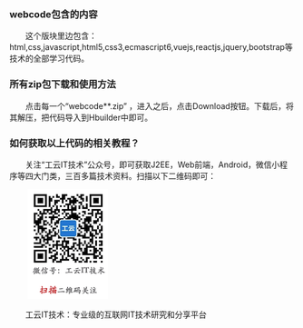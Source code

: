 ### webcode包含的内容  

&emsp;&emsp;这个版块里边包含：html,css,javascript,html5,css3,ecmascript6,vuejs,reactjs,jquery,bootstrap等技术的全部学习代码。 

### 所有zip包下载和使用方法

&emsp;&emsp;点击每一个“webcode**.zip” ，进入之后，点击Download按钮。下载后，将其解压，把代码导入到Hbuilder中即可。

### 如何获取以上代码的相关教程？

&emsp;&emsp;关注“工云IT技术”公众号，即可获取J2EE，Web前端，Android，微信小程序等四大门类，三百多篇技术资料。扫描以下二维码即可：

&emsp;&emsp; ![](https://github.com/gongyunit/resources/blob/master/ewm.png) 

&emsp;&emsp;工云IT技术：专业级的互联网IT技术研究和分享平台
